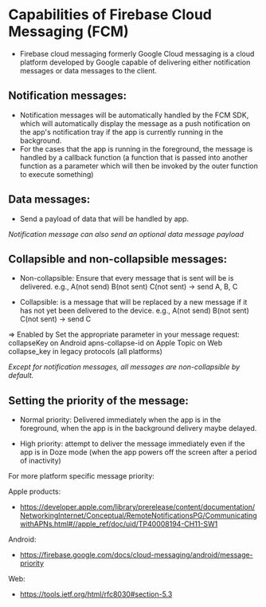 # Capabilities of Firebase Cloud Messaging (FCM)

- Firebase cloud messaging formerly Google Cloud messaging is a cloud platform 
developed by Google capable of delivering either notification messages or data
messages to the client.

## Notification messages:
- Notification messages will be automatically handled by the FCM SDK, which will
automatically display the message as a push notification on the app's notification
tray if the app is currently running in the background. 
- For the cases that the app is running in the foreground, the message is handled
by a callback function (a function that is passed into another function as a 
parameter which will then be invoked by the outer function to execute something)

## Data messages:
- Send a payload of data that will be handled by app.

*Notification message can also send an optional data message payload*

## Collapsible and non-collapsible messages:
- Non-collapsible: Ensure that every message that is sent will be is delivered.
e.g., A(not send) B(not sent) C(not sent) → send A, B, C

- Collapsible: is a message that will be replaced by a new message if it has not
yet been delivered to the device.
e.g., A(not send) B(not sent) C(not sent) → send C

=> Enabled by
Set the appropriate parameter in your message request: collapseKey on Android
apns-collapse-id on Apple
Topic on Web
collapse_key in legacy protocols (all platforms)

*Except for notification messages, all messages are non-collapsible by default.*

## Setting the priority of the message:
- Normal priority: Delivered immediately when the app is in the foreground,
when the app is in the background delivery maybe delayed.

- High priority: attempt to deliver the message immediately even if the app is 
in Doze mode (when the app powers off the screen after a period of inactivity)

For more platform specific message priority:

Apple products:
- https://developer.apple.com/library/prerelease/content/documentation/NetworkingInternet/Conceptual/RemoteNotificationsPG/CommunicatingwithAPNs.html#//apple_ref/doc/uid/TP40008194-CH11-SW1

Android:
- https://firebase.google.com/docs/cloud-messaging/android/message-priority

Web:
- https://tools.ietf.org/html/rfc8030#section-5.3
